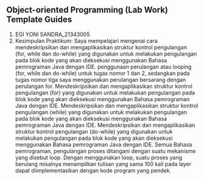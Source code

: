 ## Object-oriented Programming (Lab Work) Template Guides
1. EGI YONI SANDRA_21343005
2. Kesimpulan Praktikum: Saya mempelajari mengenai cara mendeskripsikan dan mengaplikasikan struktur kontrol pengulangan (for, while dan do-while) yang digunakan untuk melakukan pengulangan pada blok kode yang akan dieksekusi menggunakan Bahasa pemrograman Java dengan IDE. penggunaan perulangan atau looping (for, while dan do-while) untuk tugas nomor 1 dan 2, sedangkan pada tugas nomor tiga saya menggunakan perulangan bersarang dengan perulangan for. Mendeskripsikan dan mengaplikasikan struktur kontrol pengulangan (for) yang digunakan untuk melakukan pengulangan pada blok kode yang akan dieksekusi menggunakan Bahasa pemrograman Java dengan IDE. Mendeskripsikan dan mengaplikasikan struktur kontrol pengulangan (while) yang digunakan untuk melakukan pengulangan pada blok kode yang akan dieksekusi menggunakan Bahasa pemrograman Java dengan IDE. Mendeskripsikan dan mengaplikasikan struktur kontrol pengulangan (do-while) yang digunakan untuk melakukan pengulangan pada blok kode yang akan dieksekusi menggunakan Bahasa pemrograman Java dengan IDE. Semua Bahasa pemrograman, pengulangan proses ditangani dengan suatu mekanisme yang disebut loop. Dengan menggunakan loop, suatu proses yang berulang misalnya menampilkan tulisan yang sama 100 kali pada layer dapat diimplementasikan dengan kode program yang pendek.
